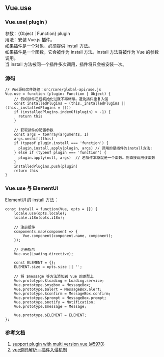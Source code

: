 ## Vue.use


### Vue.use( plugin )  
参数：{Object | Function} plugin  
用法：安装 Vue.js 插件。  
如果插件是一个对象，必须提供 install 方法。  
如果插件是一个函数，它会被作为 install 方法。install 方法将被作为 Vue 的参数调用。  
当 install 方法被同一个插件多次调用，插件将只会被安装一次。

### 源码
```
// Vue源码文件路径：src/core/global-api/use.js
Vue.use = function (plugin: Function | Object) {
    // 假如插件已经初始化过就不再继续。避免插件重复入侵
    const installedPlugins = (this._installedPlugins || (this._installedPlugins = []))
    if (installedPlugins.indexOf(plugin) > -1) {
      return this
    }

    // 获取插件的配置参数
    const args = toArray(arguments, 1)
    args.unshift(this)
    if (typeof plugin.install === 'function') {
      plugin.install.apply(plugin, args) // 调用的是插件的install方法；
    } else if (typeof plugin === 'function') {
      plugin.apply(null, args)  // 若插件本身就是一个函数。则直接调用该函数
    }
    installedPlugins.push(plugin)
    return this
}
```

### Vue.use 与 ElementUI
ElementUI 的 install 方法：
```
const install = function(Vue, opts = {}) {
	locale.use(opts.locale);
	locale.i18n(opts.i18n);

	// 注册组件
	components.map(component => {
		Vue.component(component.name, component);
	});

	// 注册指令
	Vue.use(Loading.directive);

	const ELEMENT = {};
	ELEMENT.size = opts.size || '';

	// 将 $message 等方法添加到 Vue 的原型上
	Vue.prototype.$loading = Loading.service;
	Vue.prototype.$msgbox = MessageBox;
	Vue.prototype.$alert = MessageBox.alert;
	Vue.prototype.$confirm = MessageBox.confirm;
	Vue.prototype.$prompt = MessageBox.prompt;
	Vue.prototype.$notify = Notification;
	Vue.prototype.$message = Message;

	Vue.prototype.$ELEMENT = ELEMENT;
};
```

### 参考文档
1. [support plugin with multi version vue (#5970)](https://github.com/vuejs/vue/pull/5985)
2. [vue源码解析－插件入侵机制](https://segmentfault.com/a/1190000009811112)